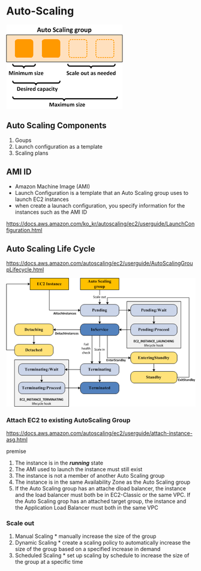 # Auto-Scaling
![Alt text](./images/auto-scaling-architecture.png "Auto Scaling Group")

## Auto Scaling Components
  1. Goups
  2. Launch configuration as a template
  3. Scaling plans

## AMI ID
  - Amazon Machine Image (AMI)
  - Launch Configuration is a template that an Auto Scaling group uses to launch EC2 instances
  - when create a launach configuration, you specify information for the instances such as the AMI ID

https://docs.aws.amazon.com/ko_kr/autoscaling/ec2/userguide/LaunchConfiguration.html

## Auto Scaling Life Cycle
https://docs.aws.amazon.com/autoscaling/ec2/userguide/AutoScalingGroupLifecycle.html

![Alt text](./images/auto_scaling_lifecycle.png "Auto Scaling Lifecycle")

### Attach EC2 to existing AutoScaling Group
https://docs.aws.amazon.com/autoscaling/ec2/userguide/attach-instance-asg.html

  premise

  1. The instance is in the <b><i>running</i></b> state
  2. The AMI used to launch the instance must still exist
  3. The instance is not a member of another Auto Scaling group
  4. The instance is in the same Availability Zone as the Auto Scaling group
  5. If the Auto Scaling group has an attache dload balancer, the instance and the load balancer must both be in EC2-Classic or the same VPC. If the Auto Scaling grop has an attached target group, the instance and the Application Load Balancer must both in the same VPC

### Scale out
  1. Manual Scaling
    * manually increase the size of the group
  2. Dynamic Scaling
    * create a scaling policy to automatically increase the size of the group based on a specified increase in demand
  3. Scheduled Scaling
    * set up scaling by schedule to increase the size of the group at a specific time


 
